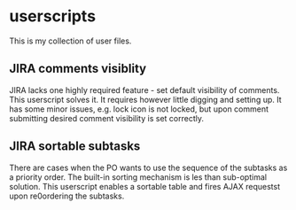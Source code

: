 # userscripts
This is my collection of user files.

## JIRA comments visiblity
JIRA lacks one highly required feature - set default visibility of comments. This userscript solves it. It requires however little digging and setting up. It has some minor issues, e.g. lock icon is not locked, but upon comment submitting desired comment visibility is set correctly.

## JIRA sortable subtasks
There are cases when the PO wants to use the sequence of the subtasks as a priority order. The built-in sorting mechanism is les than sub-optimal solution. This userscript enables a sortable table and fires AJAX requestst upon re0ordering the subtasks.
